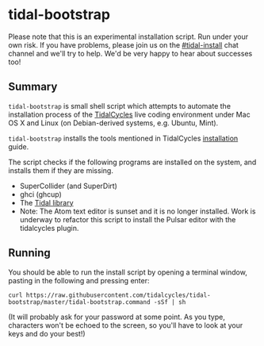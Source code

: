 tidal-bootstrap
===============

Please note that this is an experimental installation script. Run
under your own risk. If you have problems, please join us on the
[#tidal-install](https://chat.toplap.org/channel/tidal-install) chat
channel and we'll try to help. We'd be very happy to hear about
successes too!

Summary
-------

`tidal-bootstrap` is small shell script which attempts to automate the
installation process of the [TidalCycles](http://tidalcycles.org/)
live coding environment under Mac OS X and Linux (on Debian-derived systems, e.g. Ubuntu, Mint).

`tidal-bootstrap` installs the tools mentioned in TidalCycles [installation](https://tidalcycles.org/index.php/Installation) guide.

The script checks if the following programs are installed on the system, and installs them if they are missing.

* SuperCollider (and SuperDirt)
* ghci (ghcup)
* The [Tidal library](https://hackage.haskell.org/package/tidal)
* Note: The Atom text editor is sunset and it is no longer installed. Work is underway to refactor this script to install the Pulsar editor with the tidalcycles plugin.

Running
-------

You should be able to run the install script by opening a terminal window, pasting in the following and pressing enter:

```
curl https://raw.githubusercontent.com/tidalcycles/tidal-bootstrap/master/tidal-bootstrap.command -sSf | sh
```

(It will probably ask for your password at some point. As you type, characters won't be echoed to the screen, so you'll have to look at your keys and do your best!)
